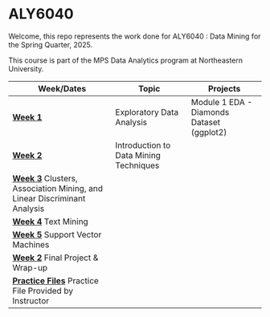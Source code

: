 # ALY6040

Welcome, this repo represents the work done for ALY6040 : Data Mining for the Spring Quarter, 2025.

This course is part of the MPS Data Analytics program at Northeastern University.

|   Week/Dates | Topic | Projects |
|------------------------|------------------------|------------------------|
| [**Week 1**](Module%1/) | Exploratory Data Analysis | Module 1 EDA - Diamonds Dataset (ggplot2) |
| [**Week 2**](Module%2/) | Introduction to Data Mining Techniques |  |
| [**Week 3**](Module%3/) Clusters, Association Mining, and Linear Discriminant Analysis |  |
| [**Week 4**](Module%4/) Text Mining |  |
| [**Week 5**](Module%5/) Support Vector Machines |  |
| [**Week 2**](Final%Project/) Final Project & Wrap-up |  |
| [**Practice Files**](Practice%Files/) Practice File Provided by Instructor |  |